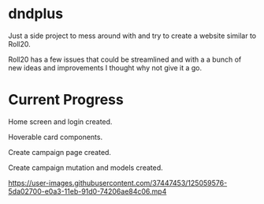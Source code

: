 # dndplus

Just a side project to mess around with and try to create a website similar to Roll20.

Roll20 has a few issues that could be streamlined and with a a bunch of new ideas and improvements I thought why not give it a go.


# Current Progress

Home screen and login created. 

Hoverable card components.

Create campaign page created.

Create campaign mutation and models created.




https://user-images.githubusercontent.com/37447453/125059576-5da02700-e0a3-11eb-91d0-74206ae84c06.mp4

